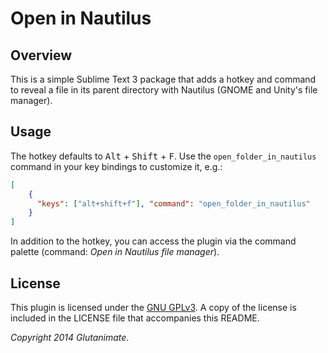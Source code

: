 # Open in Nautilus

## Overview

This is a simple Sublime Text 3 package that adds a hotkey and command to reveal a file in its parent directory with Nautilus (GNOME and Unity's file manager).

## Usage

The hotkey defaults to <kbd>Alt</kbd> + <kbd>Shift</kbd> + <kbd>F</kbd>. Use the `open_folder_in_nautilus` command in your key bindings to customize it, e.g.:


```json
[
    { 
      "keys": ["alt+shift+f"], "command": "open_folder_in_nautilus"
    }
]
```

In addition to the hotkey, you can access the plugin via the command palette (command: *Open in Nautilus file manager*).

## License

This plugin is licensed under the [GNU GPLv3](http://www.gnu.de/documents/gpl-3.0.en.html). A copy of the license is included in the LICENSE file that accompanies this README.

*Copyright 2014 Glutanimate*.